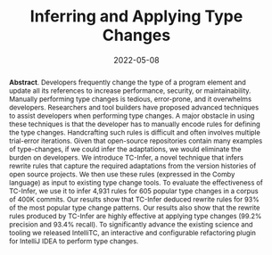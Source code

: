 ---
title: "Inferring and Applying Type Changes"
authors: '<i>Ameya Ketkar, Oleg Smirnov, Nikolaos Tsantalis, Danny Dig, and Timofey Bryksin</i>'
status: "published"
collection: publications
permalink: /publications/2022-05-08-type-changes
date: 2022-05-08
venue: "proceedings of <b>ICSE'22</b>"
pdf: 'http://users.encs.concordia.ca/~nikolaos/publications/ICSE_2022.pdf'
paperurl: 'https://doi.org/10.1145/3510003.3510115'
tool: 'https://type-change.github.io/index.html'
data: 'https://type-change.github.io/ResultFinalExperimentNew/TypeChangeSummary.html'
video: 'https://www.youtube.com/watch?v=7Xg4yxxwxuI'
counter_id: 'C38'
level: 'A*'
abstract: "<p><b>Abstract</b>. Developers frequently change the type of a program element and update all its references to increase performance, security, or maintainability. Manually performing type changes is tedious, error-prone, and it overwhelms developers. Researchers and tool builders have proposed advanced techniques to assist developers when performing type changes. A major obstacle in using these techniques is that the developer has to manually encode rules for defining the type changes. Handcrafting such rules is difficult and often involves multiple trial-error iterations. Given that open-source repositories contain many examples of type-changes, if we could infer the adaptations, we would eliminate the burden on developers. We introduce TC-Infer, a novel technique that infers rewrite rules that capture the required adaptations from the version histories of open source projects. We then use these rules (expressed in the Comby language) as input to existing type change tools. To evaluate the effectiveness of TC-Infer, we use it to infer 4,931 rules for 605 popular type changes in a corpus of 400K commits. Our results show that TC-Infer deduced rewrite rules for 93% of the most popular type change patterns. Our results also show that the rewrite rules produced by TC-Infer are highly effective at applying type changes (99.2% precision and 93.4% recall). To significantly advance the existing science and tooling we released IntelliTC, an interactive and configurable refactoring plugin for IntelliJ IDEA to perform type changes.</p>"
---